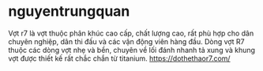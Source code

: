 # nguyentrungquan
Vợt r7 là vợt thuộc phân khúc cao cấp, chất lượng cao, rất phù hợp cho dân chuyên nghiệp, dân thi đấu và các vận động viên hàng đầu. Dòng vợt R7 thuộc các dòng vợt nhẹ và bền, chuyên về lối đánh nhanh tả xung và khung vợt được thiết kế rất chắc chắn từ titanium. https://dothethaor7.com/
